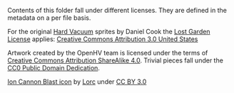 Contents of this folder fall under different licenses. They are defined in the metadata on a per file basis.

For the original [Hard Vacuum](https://lostgarden.home.blog/2005/03/27/game-post-mortem-hard-vacuum/) sprites by Daniel Cook the [Lost Garden License](https://lostgarden.home.blog/2007/03/15/lost-garden-license/) applies: [Creative Commons Attribution 3.0 United States](https://creativecommons.org/licenses/by/3.0/us/)

Artwork created by the OpenHV team is licensed under the terms of [Creative Commons Attribution ShareAlike 4.0](https://creativecommons.org/licenses/by-sa/4.0/). Trivial pieces fall under the [CC0 Public Domain Dedication](https://creativecommons.org/publicdomain/zero/1.0/).

[Ion Cannon Blast icon](https://game-icons.net/1x1/lorc/ion-cannon-blast.html) by [Lorc](https://lorcblog.blogspot.com/) under [CC BY 3.0](http://creativecommons.org/licenses/by/3.0/)